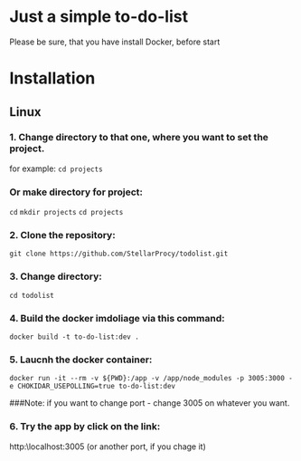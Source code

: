 
# Just a simple to-do-list

Please be sure, that you have install Docker, before start

# Installation

## Linux

### 1. Change directory to that one, where you want to set the project.
for example:
```cd projects```

### Or make directory for project:
 ```cd```
```mkdir projects```
```cd projects```

### 2. Clone the repository:
```git clone https://github.com/StellarProcy/todolist.git```

### 3. Change directory:
```cd todolist```

### 4. Build the docker imdoliage via this command:
```docker build -t to-do-list:dev .```

### 5. Laucnh the docker container:
```docker run -it --rm -v ${PWD}:/app -v /app/node_modules -p 3005:3000 -e CHOKIDAR_USEPOLLING=true to-do-list:dev```

###Note: if you want to change port - change 3005 on whatever you want.

### 6. Try the app by click on the link: 
http:\\localhost:3005 (or another port, if you chage it)
